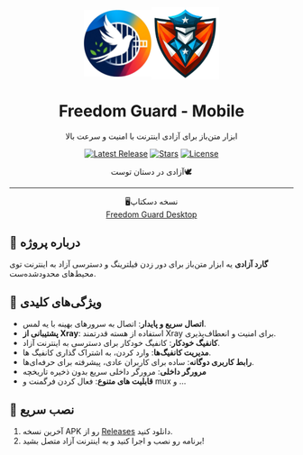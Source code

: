 <div align="center">
  <div style="display: flex; justify-content: center; align-items: center;">
  <img src="https://raw.githubusercontent.com/Freedom-Guard/Freedom-Guard/refs/heads/main/src/assets/icon/ico.png" alt="Freedom Guard Logo" width="120" />
  <img src="https://raw.githubusercontent.com/Freedom-Guard/FG_MOBILE/refs/heads/main/assets/icon/ico.png" alt="Freedom Guard Mobile Logo" width="120" />
  </div>
  
  

  <h1>Freedom Guard - Mobile</h1>
  <p>ابزار متن‌باز برای آزادی اینترنت با امنیت و سرعت بالا</p>
  <a href="https://github.com/Freedom-Guard/FG_MOBILE/releases"><img src="https://img.shields.io/github/v/release/Freedom-Guard/FG_MOBILE?style=flat-square&color=green" alt="Latest Release"></a>
  <a href="https://github.com/Freedom-Guard/FG_MOBILE/stargazers"><img src="https://img.shields.io/github/stars/Freedom-Guard/FG_MOBILE?style=flat-square&color=yellow" alt="Stars"></a>
  <a href="https://github.com/Freedom-Guard/FG_MOBILE/blob/main/LICENSE"><img src="https://img.shields.io/github/license/Freedom-Guard/FG_MOBILE?style=flat-square&color=blue" alt="License"></a>

  آزادی در دستان توست🕊️

</div>


---
<div align="center">
  <p>🖥️نسخه دسکتاپ <br><a href="https://github.com/Freedom-Guard/Freedom-Guard/releases">Freedom Guard Desktop</a></p>
</div>

## 🌟 درباره پروژه
**گارد آزادی** یه ابزار متن‌باز برای دور زدن فیلترینگ و دسترسی آزاد به اینترنت توی محیط‌های محدودشده‌ست.

## 🔑 ویژگی‌های کلیدی

- **اتصال سریع و پایدار**: اتصال به سرورهای بهینه با یه لمس.
- **پشتیبانی از Xray**: استفاده از هسته قدرتمند Xray برای امنیت و انعطاف‌پذیری.
- **کانفیگ خودکار**: کانفیگ خودکار برای دسترسی به اینترنت آزاد.
- **مدیریت کانفیگ‌ها**:  وارد کردن، به اشتراک گذاری کانفیگ ها.
- **رابط کاربری دوگانه**: ساده برای کاربران عادی، پیشرفته برای حرفه‌ای‌ها.
- **مرورگر داخلی**: مرورگر داخلی سریع بدون ذخیره تاریخچه
- **قابلیت های متنوع**: فعال کردن فرگمنت و mux و ...


## 📲 نصب سریع
1. آخرین نسخه APK رو از [Releases](https://github.com/Freedom-Guard/FG_MOBILE/releases) دانلود کنید.
2. برنامه رو نصب و اجرا کنید و به اینترنت آزاد متصل بشید!

